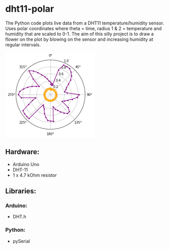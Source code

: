 # dht11-polar

The Python code plots live data from a DHT11 temperature/humidity sensor. Uses polar coordinates where theta = time, radius 1 & 2 = temperature and humidity that are scaled to 0-1. The aim of this silly project is to draw a flower on the plot by blowing on the sensor and increasing humidity at regular intervals.

![Figure](https://github.com/pinrar/dht11-polar/blob/master/Figure_3.png)

## Hardware:
* Arduino Uno
* DHT-11
* 1 x 4.7 kOhm resistor

## Libraries:
### Arduino:
* DHT.h

### Python:
* pySerial
